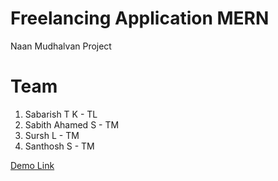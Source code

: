 # Freelancing Application MERN
Naan Mudhalvan Project

# Team
1. Sabarish T K - TL
2. Sabith Ahamed S - TM
3. Sursh L - TM
4. Santhosh S - TM

[Demo Link](https://drive.google.com/drive/folders/15mheAY6xXQdP_YoCaVY_5Qrr0tL-IBbh?usp=sharing)
